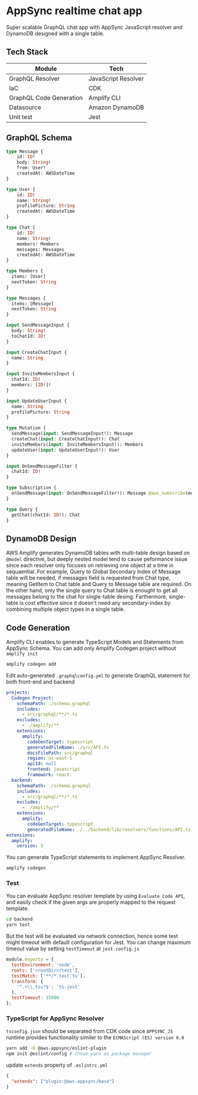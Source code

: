 # AppSync realtime chat app

Super scalable GraphQL chat app with AppSync JavaScript resolver and DynamoDB designed with a single table.

## Tech Stack

| Module                 | Tech                      |
|------------------------|---------------------------|
| GraphQL Resolver       | JavaScript Resolver                |
| IaC                    | CDK                       |
| GraphQL Code Generation| Amplify CLI               |
| Datasource             | Amazon DynamoDB           |
| Unit test              | Jest                      |

## GraphQL Schema

```graphql
type Message {
    id: ID!
    body: String!
    from: User!
    createdAt: AWSDateTime
}

type User {
    id: ID!
    name: String!
    profilePicture: String
    createdAt: AWSDateTime
}

type Chat {
    id: ID!
    name: String!
    members: Members
    messages: Messages
    createdAt: AWSDateTime
}

type Members {
  items: [User]
  nextToken: String
}

type Messages {
  items: [Message]
  nextToken: String
}

input SendMessageInput {
  body: String!
  toChatId: ID!
}

input CreateChatInput {
  name: String
}

input InviteMembersInput {
  chatId: ID!
  members: [ID!]!
}

input UpdateUserInput {
  name: String
  profilePicture: String 
}

type Mutation {
  sendMessage(input: SendMessageInput!): Message
  createChat(input: CreateChatInput!): Chat
  inviteMembers(input: InviteMembersInput!): Members
  updateUser(input: UpdateUserInput!): User
}

input OnSendMessageFilter {
  chatId: ID!
}

type Subscription {
  onSendMessage(input: OnSendMessageFilter!): Message @aws_subscribe(mutations: ["sendMessage"])
}

type Query {
  getChat(chatId: ID!): Chat
}
```

## DynamoDB Design
AWS Amplify generates DynamoDB tables with multi-table design based on `@model` directive, but deeply nested model tend to cause peformance issue since each resolver only focuses on retrieving one object at a time in sequaential. For example, Query to Global Secondary Index of Message table will be needed, if messages field is requested from Chat type, meaning GetItem to Chat table and Query to Message table are required. On the other hand, only the single query to Chat table is enought to get all messages belong to the chat for single-table desing. Farthermore, single-table is cost effective since it doesn't need any secondary-index by combining multiple object types in a single table.

## Code Generation

Amplify CLI enables to generate TypeScript Models and Statements from AppSync Schema. You can add only Amplify Codegen project without `amplify init`

```bash
amplify codegen add
```

Edit auto-generated `.graphqlconfig.yml` to generate GraphQL statement for both front-end and backend

```yml
projects:
  Codegen Project:
    schemaPath: ./schema.graphql
    includes:
      - src/graphql/**/*.ts
    excludes:
      - ./amplify/**
    extensions:
      amplify:
        codeGenTarget: typescript
        generatedFileName: ./src/API.ts
        docsFilePath: src/graphql
        region: us-east-1
        apiId: null
        frontend: javascript
        framework: react
  backend:
    schemaPath: ./schema.graphql
    includes:
      - src/graphql/**/*.ts
    excludes:
      - ./amplify/**
    extensions:
      amplify:
        codeGenTarget: typescript
        generatedFileName: ./../backend/lib/resolvers/functions/API.ts
extensions:
  amplify:
    version: 3
```

You can generate TypeScript statements to implement AppSync Resolver.

```bash
amplify codegen
```

### Test
You can evaluate AppSync resolver template by using `Evaluate Code API`, and easily check if the given args are properly mapped to the request template. 

```bash
cd backend
yarn test
```

But the test will be evaluated via network connection, hence some test might timeout with default configuration for Jest. You can change maximum timeout value by setting `testTimeout` at `jest.config.js`

```javascript
module.exports = {
  testEnvironment: 'node',
  roots: ['<rootDir>/test'],
  testMatch: ['**/*.test.ts'],
  transform: {
    '^.+\\.tsx?$': 'ts-jest'
  },
  testTimeout: 15000
};
```

### TypeScript for AppSync Resolver
`tsconfig.json` should be separated from CDK code since `APPSYNC_JS` runtime provides functionality similer to the `ECMAScript (ES) version 6.0`

```bash
yarn add -D @aws-appsync/eslint-plugin
npm init @eslint/config # chose yarn as package manager
```

update `extends` property of `.eslintrc.yml`

```json
{
  "extends": ["plugin:@aws-appsync/base"]
}
```